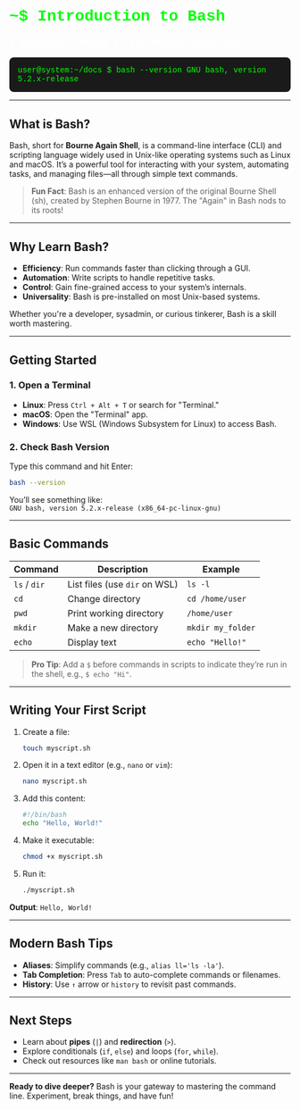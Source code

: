 
# <span style="color: #00ff00; font-family: 'Courier New', monospace;">~$ Introduction to Bash</span>  
### <span style="color: #ffffff; font-family: 'Courier New', monospace;">A Beginner's Guide to the Bourne Again Shell</span>  
<div style="background: #1a1a1a; padding: 15px; border-radius: 8px; color: #00ff00; font-family: 'Courier New', monospace;">
  user@system:~/docs $ bash --version  
  GNU bash, version 5.2.x-release  
</div>

---

## What is Bash?  
Bash, short for **Bourne Again Shell**, is a command-line interface (CLI) and scripting language widely used in Unix-like operating systems such as Linux and macOS. It’s a powerful tool for interacting with your system, automating tasks, and managing files—all through simple text commands.

> **Fun Fact**: Bash is an enhanced version of the original Bourne Shell (sh), created by Stephen Bourne in 1977. The "Again" in Bash nods to its roots!

---

## Why Learn Bash?  
- **Efficiency**: Run commands faster than clicking through a GUI.  
- **Automation**: Write scripts to handle repetitive tasks.  
- **Control**: Gain fine-grained access to your system’s internals.  
- **Universality**: Bash is pre-installed on most Unix-based systems.  

Whether you're a developer, sysadmin, or curious tinkerer, Bash is a skill worth mastering.

---

## Getting Started  

### 1. Open a Terminal  
- **Linux**: Press `Ctrl + Alt + T` or search for "Terminal."  
- **macOS**: Open the "Terminal" app.  
- **Windows**: Use WSL (Windows Subsystem for Linux) to access Bash.  

### 2. Check Bash Version  
Type this command and hit Enter:  
```bash
bash --version
```
You’ll see something like:  
`GNU bash, version 5.2.x-release (x86_64-pc-linux-gnu)`

---

## Basic Commands  

| Command      | Description                     | Example             |
|--------------|---------------------------------|---------------------|
| `ls` / `dir` | List files (use `dir` on WSL)   | `ls -l`             |
| `cd`         | Change directory                | `cd /home/user`     |
| `pwd`        | Print working directory         | `/home/user`        |
| `mkdir`      | Make a new directory            | `mkdir my_folder`   |
| `echo`       | Display text                    | `echo "Hello!"`     |

> **Pro Tip**: Add a `$` before commands in scripts to indicate they’re run in the shell, e.g., `$ echo "Hi"`.

---

## Writing Your First Script  
1. Create a file:  
   ```bash
   touch myscript.sh
   ```
2. Open it in a text editor (e.g., `nano` or `vim`):  
   ```bash
   nano myscript.sh
   ```
3. Add this content:  
   ```bash
   #!/bin/bash
   echo "Hello, World!"
   ```
4. Make it executable:  
   ```bash
   chmod +x myscript.sh
   ```
5. Run it:  
   ```bash
   ./myscript.sh
   ```

**Output**: `Hello, World!`

---

## Modern Bash Tips  
- **Aliases**: Simplify commands (e.g., `alias ll='ls -la'`).  
- **Tab Completion**: Press `Tab` to auto-complete commands or filenames.  
- **History**: Use `↑` arrow or `history` to revisit past commands.  

---

## Next Steps  
- Learn about **pipes** (`|`) and **redirection** (`>`).  
- Explore conditionals (`if`, `else`) and loops (`for`, `while`).  
- Check out resources like `man bash` or online tutorials.  

---

**Ready to dive deeper?** Bash is your gateway to mastering the command line. Experiment, break things, and have fun!
